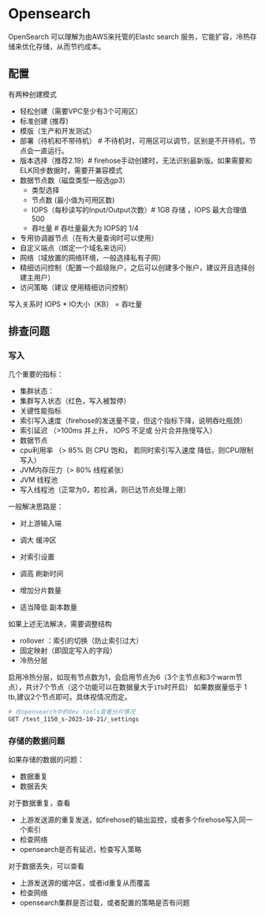 # Opensearch

OpenSearch 可以理解为由AWS来托管的Elastc search 服务，它能扩容，冷热存储来优化存储，从而节约成本。

## 配置

有两种创建模式
- 轻松创建（需要VPC至少有3个可用区）
- 标准创建 (推荐)
- 模版（生产和开发测试）
- 部署（待机和不带待机） # 不待机时，可用区可以调节，区别是不开待机，节点会一直运行。
- 版本选择（推荐2.19）# firehose手动创建时，无法识别最新版。如果需要和ELK同步数据时，需要开兼容模式
- 数据节点数（磁盘类型一般选gp3）
    - 类型选择
    - 节点数 (最小值为可用区数)
    - IOPS（每秒读写的Input/Output次数）# 1GB 存储 ，IOPS 最大合理值 500
    - 吞吐量 # 吞吐量最大为 IOPS的 1/4
- 专用协调器节点（在有大量查询时可以使用）
- 自定义端点（绑定一个域名来访问）
- 网络（域放置的网络环境，一般选择私有子网）
- 精细访问控制（配置一个超级账户，之后可以创建多个账户，建议开且选择创建主用户）
- 访问策略（建议 使用精细访问控制）


写入关系时 IOPS * IO大小（KB） = 吞吐量


## 排查问题

### 写入 

几个重要的指标：
- 集群状态：
 - 集群写入状态（红色，写入被暂停）
- 关键性能指标
 - 索引写入速度（firehose的发送量不变，但这个指标下降，说明吞吐瓶颈）
 - 索引延迟 （>100ms 并上升， IOPS 不足或 分片合并拖慢写入）
- 数据节点
 - cpu利用率 （> 85% 则  CPU 饱和， 若同时索引写入速度 降低，则CPU限制写入）
 - JVM内存压力（> 80% 线程紧张）
- JVM 线程池
 - 写入线程池（正常为0，若拉满，则已达节点处理上限）


一般解决思路是：
- 对上游输入端
 - 调大 缓冲区
    
- 对索引设置 
 - 调高 刷新时间
 - 增加分片数量
 - 适当降低 副本数量 

如果上述无法解决，需要调整结构
 - rollover ：索引的切换（防止索引过大）
 - 固定映射（即固定写入的字段）
 - 冷热分层

启用冷热分层，如现有节点数为1，会启用节点为6（3个主节点和3个warm节点），共计7个节点（这个功能可以在数据量大于`1Tb`时开启）
如果数据量低于 1 tb,建议2个节点即可。具体视情况而定。


```bash
# 在opensearch中的dev tools查看分片情况
GET /test_1150_s-2025-10-21/_settings
```
### 存储的数据问题

如果存储的数据的问题：
- 数据重复
- 数据丢失

对于数据重复，查看
- 上游发送源的重复发送，如firehose的输出监控，或者多个firehose写入同一个索引
- 检查网络
- opensearch是否有延迟，检查写入策略


对于数据丢失，可以查看
- 上游发送源的缓冲区，或者id重复从而覆盖
- 检查网络
- opensearch集群是否过载，或者配置的策略是否有问题

